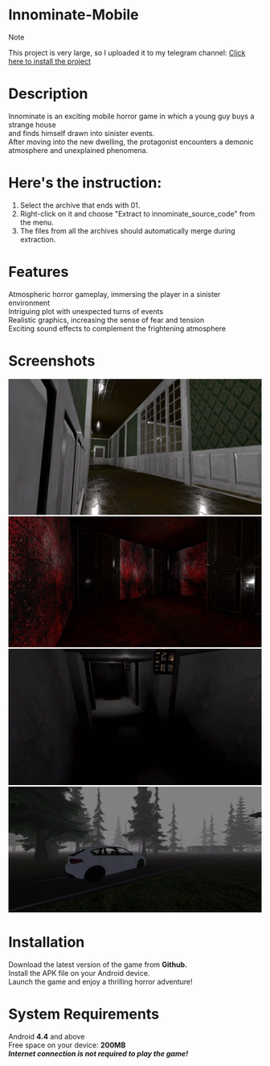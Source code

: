# Innominate-Mobile
> [!NOTE]
> This project is very large, so I uploaded it to my telegram channel: <a href="https://t.me/babadjanov_dev/7">Click here to install the project</a>

# Description
Innominate is an exciting mobile horror game in which a young guy buys a strange house<br>
and finds himself drawn into sinister events.<br>
After moving into the new dwelling, the protagonist encounters a demonic atmosphere and unexplained phenomena.<br>

# Here's the instruction:

1. Select the archive that ends with 01.<br>
2. Right-click on it and choose "Extract to innominate_source_code" from the menu.<br>
3. The files from all the archives should automatically merge during extraction.<br>

# Features
Atmospheric horror gameplay, immersing the player in a sinister environment<br>
Intriguing plot with unexpected turns of events<br>
Realistic graphics, increasing the sense of fear and tension<br>
Exciting sound effects to complement the frightening atmosphere<br>
# Screenshots

<img src="https://github.com/strike11/Innominate-Mobile/blob/main/screenshots/screen-1.webp">
<img src="https://github.com/strike11/Innominate-Mobile/blob/main/screenshots/screen-3.webp">
<img src="https://github.com/strike11/Innominate-Mobile/blob/main/screenshots/screen-4.webp">
<img src="https://github.com/strike11/Innominate-Mobile/blob/main/screenshots/screen-6.webp">


# Installation
Download the latest version of the game from <b>Github.</b><br>
Install the APK file on your Android device.<br>
Launch the game and enjoy a thrilling horror adventure!<br>


# System Requirements
Android <b>4.4</b> and above<br>
Free space on your device: <b>200MB</b><br>
<i><b>Internet connection is not required to play the game!</i></b>
